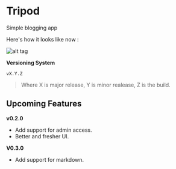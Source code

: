 Tripod
======

Simple blogging app 

Here's how it looks like now : 

![alt tag](http://i.imgur.com/ZQSCaVT.png)

**Versioning System**

`vX.Y.Z`

>Where X is major release, Y is minor realease, Z is the build.

Upcoming Features
-----------------
**v0.2.0**

- Add support for admin access.
- Better and fresher UI.

**V0.3.0**

- Add support for markdown.